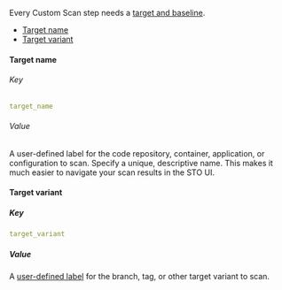 Every Custom Scan step needs a [target and baseline](/docs/security-testing-orchestration/key-concepts/targets-and-baselines).

<!-- TOC start (generated with https://github.com/derlin/bitdowntoc) -->

- [Target name](#target-name)
- [Target variant](#target-variant)

<!-- TOC end -->

#### Target name

###### Key

```yaml
target_name
```

###### Value
A user-defined label for the code repository, container, application, or configuration to scan. Specify a unique, descriptive name. This makes it much easier to navigate your scan results in the STO UI.


#### Target variant

##### Key

```yaml
target_variant
```

##### Value
A [user-defined label](/docs/security-testing-orchestration/key-concepts/targets-and-baselines)  for the branch, tag, or other target variant to scan.

